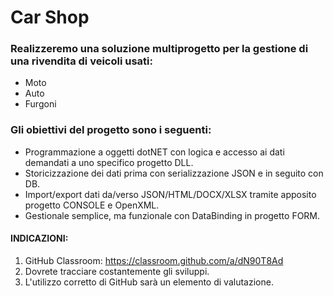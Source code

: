 # Car Shop

### Realizzeremo una soluzione multiprogetto per la gestione di una rivendita di veicoli usati:
- Moto
- Auto
- Furgoni


### Gli obiettivi del progetto sono i seguenti:
- Programmazione a oggetti dotNET con logica e accesso ai dati demandati a uno specifico progetto DLL.
- Storicizzazione dei dati prima con serializzazione JSON e in seguito con DB.
- Import/export dati da/verso JSON/HTML/DOCX/XLSX tramite apposito progetto CONSOLE e OpenXML.
- Gestionale semplice, ma funzionale con DataBinding in progetto FORM.


#### INDICAZIONI:
1. GitHub Classroom: https://classroom.github.com/a/dN90T8Ad
2. Dovrete tracciare costantemente gli sviluppi.
3. L'utilizzo corretto di GitHub sarà un elemento di valutazione.
